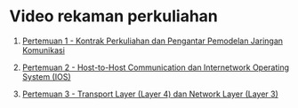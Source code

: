 # Video rekaman perkuliahan

1. [Pertemuan 1 - Kontrak Perkuliahan dan Pengantar Pemodelan Jaringan Komunikasi](https://drive.google.com/file/d/1GusKi48kSPz88i9EZe28bnp6OIa2ZWMb/view?usp=sharing)

2. [Pertemuan 2 - Host-to-Host Communication dan Internetwork Operating System (IOS)](https://drive.google.com/file/d/1qA9g9bo-etbnfHhHOU8sLzklMPlffu8k/view?usp=sharing)

3. [Pertemuan 3 - Transport Layer (Layer 4) dan Network Layer (Layer 3)](https://drive.google.com/file/d/1O7e5dUN1HjnoSxOaTidH6RtgSKVCcmKK/view?usp=sharing)
